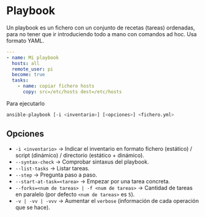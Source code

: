 # Playbook

Un playbook es un fichero con un conjunto de recetas (tareas) ordenadas, para no tener que ir introduciendo todo a mano con comandos ad hoc. Usa formato YAML.

```yaml
---
- name: Mi playbook
  hosts: all
  remote_user: pi
  become: true
  tasks:
    - name: copiar fichero hosts
      copy: src=/etc/hosts dest=/etc/hosts
```

Para ejecutarlo

```bash
ansible-playbook [-i <inventario>] [<opciones>] <fichero.yml>
```

## Opciones

* `-i <inventario>` -> Indicar el inventario en formato fichero (estático) / script (dinámico) / directorio (estático + dinámico).
* `--syntax-check` -> Comprobar sintaxus del playbook.
* `--list-tasks` -> Listar tareas.
* `--step` -> Pregunta paso a paso.
* `--start-at-task=<tarea>` -> Empezar por una tarea concreta.
* `--forks=<num de tareas> | -f <num de tareas>` -> Cantidad de tareas en paralelo (por defecto `<num de tareas>` es `5`).
* `-v | -vv | -vvv` -> Aumentar el `verbose` (información de cada operación que se hace).

